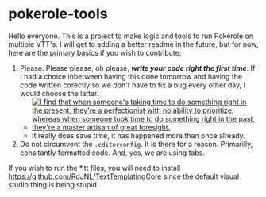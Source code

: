 # pokerole-tools
Hello everyone. This is a project to make logic and tools to run Pokérole on multiple VTT's. I will get to adding a better readme in the future, but for now, here are the primary basics if you wish to contribute:
1. Please. Please please, oh please, ***write your code right the first time***. If I had a choice inbetween having this done tomorrow and having the code written corectly so we don't have to fix a bug every other day, I would choose the latter.<br>
	* [![](https://imgs.xkcd.com/comics/the_general_problem.png "I find that when someone's taking time to do something right in the present, they're a perfectionist with no ability to prioritize, whereas when someone took time to do something right in the past, they're a master artisan of great foresight.")](https://xkcd.com/974/)
	* It really does save time, it has happened more than once already.
3. Do not circumvent the `.editorconfig`. It is there for a reason. Primarilly, consitantly formatted code. And, yes, we are using tabs.

If you wish to run the *.tt files, you will need to install https://github.com/RdJNL/TextTemplatingCore since the default visual studio thing is being stupid
